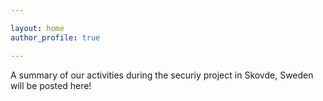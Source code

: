 ```yaml
---

layout: home
author_profile: true

---
```


 A summary of our activities during the securiy project in Skovde, Sweden will be posted here!